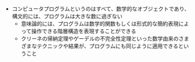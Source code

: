 - コンピュータプログラムというのはすべて、数学的なオブジェクトであり、構文的には、プログラムは大きな数に過ぎない
  - 意味論的には、プログラムは数学的関数もしくは形式的な簡約表現によって操作できる階層構造を表現することができる
  - クリーネの帰納定理やゲーデルの不完全性定理といった数学由来のさまざまなテクニックや結果が、プログラムにも同じように適用できるということ
